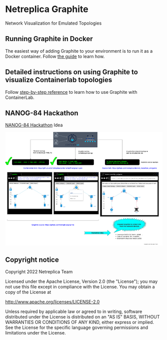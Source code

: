 # Netreplica Graphite
Network Visualization for Emulated Topologies

## Running Graphite in Docker 

The easiest way of adding Graphite to your environment is to run it as a Docker container. Follow [the guide](docs/DOCKER.md) to learn how.

## Detailed instructions on using Graphite to visualize Containerlab topologies

Follow [step-by-step reference](docs/CONTAINERLAB.md) to learn how to use Graphite with ContainerLab.

## NANOG-84 Hackathon

[NANOG-84 Hackathon](https://www.nanog.org/events/nanog-84-hackathon/) Idea

![NANOG-84 Hackathon Idea](images/clab-graphite.png)

## Copyright notice

Copyright 2022 Netreplica Team

Licensed under the Apache License, Version 2.0 (the "License");
you may not use this file except in compliance with the License.
You may obtain a copy of the License at

   http://www.apache.org/licenses/LICENSE-2.0

Unless required by applicable law or agreed to in writing, software
distributed under the License is distributed on an "AS IS" BASIS,
WITHOUT WARRANTIES OR CONDITIONS OF ANY KIND, either express or implied.
See the License for the specific language governing permissions and
limitations under the License.
